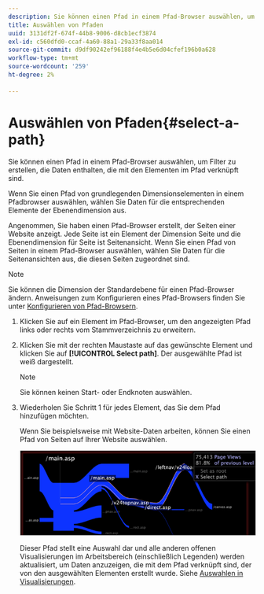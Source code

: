 ```yaml
---
description: Sie können einen Pfad in einem Pfad-Browser auswählen, um Filter zu erstellen, die Daten enthalten, die mit den Elementen im Pfad verknüpft sind.
title: Auswählen von Pfaden
uuid: 3131df2f-674f-44b8-9006-d8cb1ecf3874
exl-id: c560dfd0-ccaf-4a60-88a1-29a33f8aa014
source-git-commit: d9df90242ef96188f4e4b5e6d04cfef196b0a628
workflow-type: tm+mt
source-wordcount: '259'
ht-degree: 2%

---
```


# Auswählen von Pfaden{#select-a-path}

Sie können einen Pfad in einem Pfad-Browser auswählen, um Filter zu erstellen, die Daten enthalten, die mit den Elementen im Pfad verknüpft sind.

Wenn Sie einen Pfad von grundlegenden Dimensionselementen in einem Pfadbrowser auswählen, wählen Sie Daten für die entsprechenden Elemente der Ebenendimension aus.

Angenommen, Sie haben einen Pfad-Browser erstellt, der Seiten einer Website anzeigt. Jede Seite ist ein Element der Dimension Seite und die Ebenendimension für Seite ist Seitenansicht. Wenn Sie einen Pfad von Seiten in einem Pfad-Browser auswählen, wählen Sie Daten für die Seitenansichten aus, die diesen Seiten zugeordnet sind.

>[!NOTE]
>
>Sie können die Dimension der Standardebene für einen Pfad-Browser ändern. Anweisungen zum Konfigurieren eines Pfad-Browsers finden Sie unter [Konfigurieren von Pfad-Browsern](../../../../home/c-get-started/c-intf-anlys-ftrs/t-config-path-brwsr.md#task-bbb3ddaa140a414f984b697c2b8202a3).

1. Klicken Sie auf ein Element im Pfad-Browser, um den angezeigten Pfad links oder rechts vom Stammverzeichnis zu erweitern.
1. Klicken Sie mit der rechten Maustaste auf das gewünschte Element und klicken Sie auf **[!UICONTROL Select path]**. Der ausgewählte Pfad ist weiß dargestellt.

   >[!NOTE]
   >
   >Sie können keinen Start- oder Endknoten auswählen.

1. Wiederholen Sie Schritt 1 für jedes Element, das Sie dem Pfad hinzufügen möchten.

   Wenn Sie beispielsweise mit Website-Daten arbeiten, können Sie einen Pfad von Seiten auf Ihrer Website auswählen.

   ![](assets/client-path.png)

   Dieser Pfad stellt eine Auswahl dar und alle anderen offenen Visualisierungen im Arbeitsbereich (einschließlich Legenden) werden aktualisiert, um Daten anzuzeigen, die mit dem Pfad verknüpft sind, der von den ausgewählten Elementen erstellt wurde. Siehe [Auswahlen in Visualisierungen](../../../../home/c-get-started/c-vis/c-sel-vis/c-sel-vis.md#concept-012870ec22c7476e9afbf3b8b2515746).

